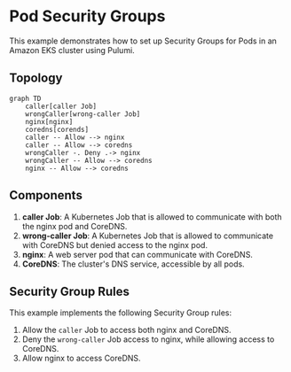 # Pod Security Groups

This example demonstrates how to set up Security Groups for Pods in an Amazon EKS cluster using Pulumi.

## Topology

```mermaid
graph TD
    caller[caller Job]
    wrongCaller[wrong-caller Job]
    nginx[nginx]
    coredns[corends]
    caller -- Allow --> nginx
    caller -- Allow --> coredns
    wrongCaller -. Deny .-> nginx
    wrongCaller -- Allow --> coredns
    nginx -- Allow --> coredns
```

## Components

1. **caller Job**: A Kubernetes Job that is allowed to communicate with both the nginx pod and CoreDNS.
2. **wrong-caller Job**: A Kubernetes Job that is allowed to communicate with CoreDNS but denied access to the nginx pod.
3. **nginx**: A web server pod that can communicate with CoreDNS.
4. **CoreDNS**: The cluster's DNS service, accessible by all pods.

## Security Group Rules

This example implements the following Security Group rules:

1. Allow the `caller` Job to access both nginx and CoreDNS.
2. Deny the `wrong-caller` Job access to nginx, while allowing access to CoreDNS.
3. Allow nginx to access CoreDNS.
